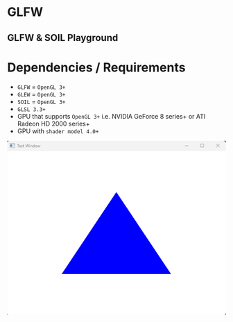 # GLFW
## GLFW &amp; SOIL Playground
# Dependencies / Requirements
- `GLFW` = `OpenGL 3+`
- `GLEW` = `OpenGL 3+`
- `SOIL` = `OpenGL 3+`
- `GLSL 3.3+`
- GPU that supports `OpenGL 3+` i.e. NVIDIA GeForce 8 series+ or ATI Radeon HD 2000 series+
- GPU with `shader model 4.0+`

<img src="triangle.png"/>
